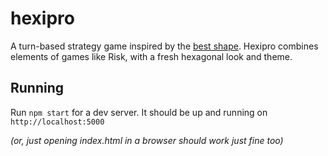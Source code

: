 # hexipro

A turn-based strategy game inspired by the [best shape](https://www.youtube.com/watch?v=thOifuHs6eY).
Hexipro combines elements of games like Risk, with a fresh hexagonal look and theme.

## Running

Run `npm start` for a dev server. It should be up and running on `http://localhost:5000`

_(or, just opening index.html in a browser should work just fine too)_
